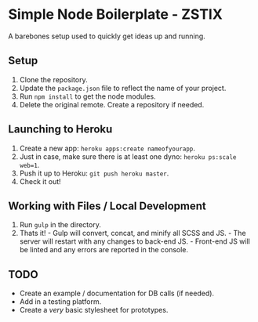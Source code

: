 # Simple Node Boilerplate - ZSTIX
A barebones setup used to quickly get ideas up and running.

## Setup
  1. Clone the repository.
  2. Update the `package.json` file to reflect the name of your project.
  3. Run `npm install` to get the node modules.
  4. Delete the original remote. Create a repository if needed.

## Launching to Heroku
  1. Create a new app: `heroku apps:create nameofyourapp`.
  2. Just in case, make sure there is at least one dyno: `heroku ps:scale web=1`.
  3. Push it up to Heroku: `git push heroku master`.
  4. Check it out!

## Working with Files / Local Development
  1. Run `gulp` in the directory.
  2. Thats it!
    - Gulp will convert, concat, and minify all SCSS and JS.
    - The server will restart with any changes to back-end JS.
    - Front-end JS will be linted and any errors are reported in the console.

## TODO
  - Create an example / documentation for DB calls (if needed).
  - Add in a testing platform.
  - Create a _very_ basic stylesheet for prototypes.